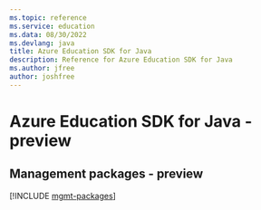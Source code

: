 ```yaml
---
ms.topic: reference
ms.service: education
ms.data: 08/30/2022
ms.devlang: java
title: Azure Education SDK for Java
description: Reference for Azure Education SDK for Java
ms.author: jfree
author: joshfree
---
```

# Azure Education SDK for Java - preview

## Management packages - preview
[!INCLUDE [mgmt-packages](education-mgmt-index.md)]